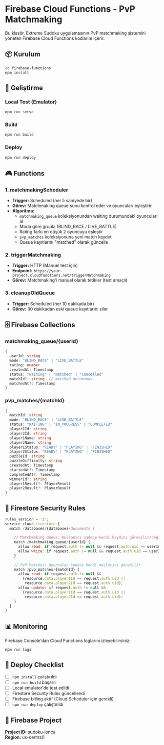 # Firebase Cloud Functions - PvP Matchmaking

Bu klasör, Extreme Sudoku uygulamasının PvP matchmaking sistemini yöneten Firebase Cloud Functions kodlarını içerir.

## 📦 Kurulum

```bash
cd firebase-functions
npm install
```

## 🔧 Geliştirme

### Local Test (Emulator)
```bash
npm run serve
```

### Build
```bash
npm run build
```

### Deploy
```bash
npm run deploy
```

## 🎮 Functions

### 1. matchmakingScheduler
- **Trigger:** Scheduled (her 5 saniyede bir)
- **Görev:** Matchmaking queue'sunu kontrol eder ve oyuncuları eşleştirir
- **Algoritma:**
  - `matchmaking_queue` koleksiyonundan waiting durumundaki oyuncuları al
  - Moda göre grupla (BLIND_RACE / LIVE_BATTLE)
  - Rating farkı en düşük 2 oyuncuyu eşleştir
  - `pvp_matches` koleksiyonuna yeni match kaydet
  - Queue kayıtlarını "matched" olarak güncelle

### 2. triggerMatchmaking
- **Trigger:** HTTP (Manuel test için)
- **Endpoint:** `https://your-project.cloudfunctions.net/triggerMatchmaking`
- **Görev:** Matchmaking'i manuel olarak tetikler (test amaçlı)

### 3. cleanupOldQueue
- **Trigger:** Scheduled (her 10 dakikada bir)
- **Görev:** 30 dakikadan eski queue kayıtlarını siler

## 🗄️ Firebase Collections

### matchmaking_queue/{userId}
```typescript
{
  userId: string
  mode: "BLIND_RACE" | "LIVE_BATTLE"
  rating: number
  createdAt: Timestamp
  status: "waiting" | "matched" | "cancelled"
  matchId?: string  // matched durumunda
  matchedAt?: Timestamp
}
```

### pvp_matches/{matchId}
```typescript
{
  matchId: string
  mode: "BLIND_RACE" | "LIVE_BATTLE"
  status: "WAITING" | "IN_PROGRESS" | "COMPLETED"
  player1Id: string
  player2Id: string
  player1Name: string
  player2Name: string
  player1Status: "READY" | "PLAYING" | "FINISHED"
  player2Status: "READY" | "PLAYING" | "FINISHED"
  puzzleId: string
  puzzleDifficulty: string
  createdAt: Timestamp
  startedAt?: Timestamp
  completedAt?: Timestamp
  winnerId?: string
  player1Result?: PlayerResult
  player2Result?: PlayerResult
}
```

## 🔐 Firestore Security Rules

```javascript
rules_version = '2';
service cloud.firestore {
  match /databases/{database}/documents {
    
    // Matchmaking Queue: Kullanıcı sadece kendi kaydını görebilir/değiştirebilir
    match /matchmaking_queue/{userId} {
      allow read: if request.auth != null && request.auth.uid == userId;
      allow write: if request.auth != null && request.auth.uid == userId;
    }
    
    // PvP Matches: Oyuncular sadece kendi maçlarını görebilir
    match /pvp_matches/{matchId} {
      allow read: if request.auth != null && 
        (resource.data.player1Id == request.auth.uid || 
         resource.data.player2Id == request.auth.uid);
      allow update: if request.auth != null && 
        (resource.data.player1Id == request.auth.uid || 
         resource.data.player2Id == request.auth.uid);
    }
  }
}
```

## 📊 Monitoring

Firebase Console'dan Cloud Functions loglarını izleyebilirsiniz:
```bash
npm run logs
```

## 🚀 Deploy Checklist

- [ ] `npm install` çalıştırıldı
- [ ] `npm run build` başarılı
- [ ] Local emulator'de test edildi
- [ ] Firestore Security Rules güncellendi
- [ ] Firebase billing aktif (Cloud Scheduler için gerekli)
- [ ] `npm run deploy` çalıştırıldı

## 🔗 Firebase Project

**Project ID:** sudoku-lonca  
**Region:** us-central1
